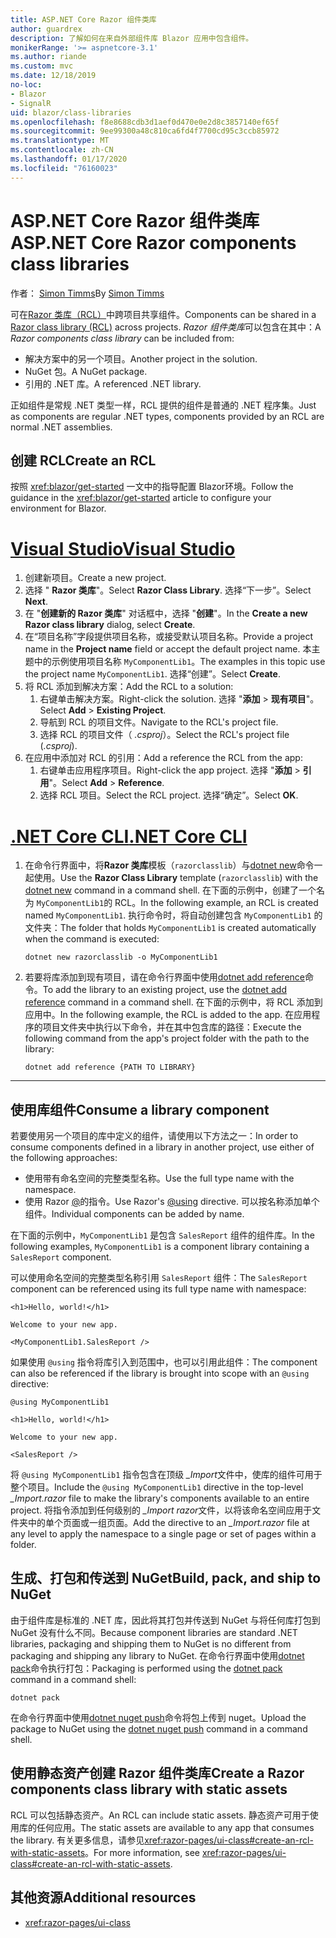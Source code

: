 ```yaml
---
title: ASP.NET Core Razor 组件类库
author: guardrex
description: 了解如何在来自外部组件库 Blazor 应用中包含组件。
monikerRange: '>= aspnetcore-3.1'
ms.author: riande
ms.custom: mvc
ms.date: 12/18/2019
no-loc:
- Blazor
- SignalR
uid: blazor/class-libraries
ms.openlocfilehash: f8e8688cdb3d1aef0d470e0e2d8c3857140ef65f
ms.sourcegitcommit: 9ee99300a48c810ca6fd4f7700cd95c3ccb85972
ms.translationtype: MT
ms.contentlocale: zh-CN
ms.lasthandoff: 01/17/2020
ms.locfileid: "76160023"
---
```

# <a name="aspnet-core-razor-components-class-libraries"></a><span data-ttu-id="29477-103">ASP.NET Core Razor 组件类库</span><span class="sxs-lookup"><span data-stu-id="29477-103">ASP.NET Core Razor components class libraries</span></span>

<span data-ttu-id="29477-104">作者： [Simon Timms](https://github.com/stimms)</span><span class="sxs-lookup"><span data-stu-id="29477-104">By [Simon Timms](https://github.com/stimms)</span></span>

<span data-ttu-id="29477-105">可在[Razor 类库（RCL）](xref:razor-pages/ui-class)中跨项目共享组件。</span><span class="sxs-lookup"><span data-stu-id="29477-105">Components can be shared in a [Razor class library (RCL)](xref:razor-pages/ui-class) across projects.</span></span> <span data-ttu-id="29477-106">*Razor 组件类库*可以包含在其中：</span><span class="sxs-lookup"><span data-stu-id="29477-106">A *Razor components class library* can be included from:</span></span>

* <span data-ttu-id="29477-107">解决方案中的另一个项目。</span><span class="sxs-lookup"><span data-stu-id="29477-107">Another project in the solution.</span></span>
* <span data-ttu-id="29477-108">NuGet 包。</span><span class="sxs-lookup"><span data-stu-id="29477-108">A NuGet package.</span></span>
* <span data-ttu-id="29477-109">引用的 .NET 库。</span><span class="sxs-lookup"><span data-stu-id="29477-109">A referenced .NET library.</span></span>

<span data-ttu-id="29477-110">正如组件是常规 .NET 类型一样，RCL 提供的组件是普通的 .NET 程序集。</span><span class="sxs-lookup"><span data-stu-id="29477-110">Just as components are regular .NET types, components provided by an RCL are normal .NET assemblies.</span></span>

## <a name="create-an-rcl"></a><span data-ttu-id="29477-111">创建 RCL</span><span class="sxs-lookup"><span data-stu-id="29477-111">Create an RCL</span></span>

<span data-ttu-id="29477-112">按照 <xref:blazor/get-started> 一文中的指导配置 Blazor环境。</span><span class="sxs-lookup"><span data-stu-id="29477-112">Follow the guidance in the <xref:blazor/get-started> article to configure your environment for Blazor.</span></span>

# <a name="visual-studiotabvisual-studio"></a>[<span data-ttu-id="29477-113">Visual Studio</span><span class="sxs-lookup"><span data-stu-id="29477-113">Visual Studio</span></span>](#tab/visual-studio)

1. <span data-ttu-id="29477-114">创建新项目。</span><span class="sxs-lookup"><span data-stu-id="29477-114">Create a new project.</span></span>
1. <span data-ttu-id="29477-115">选择 " **Razor 类库**"。</span><span class="sxs-lookup"><span data-stu-id="29477-115">Select **Razor Class Library**.</span></span> <span data-ttu-id="29477-116">选择“下一步”。</span><span class="sxs-lookup"><span data-stu-id="29477-116">Select **Next**.</span></span>
1. <span data-ttu-id="29477-117">在 "**创建新的 Razor 类库**" 对话框中，选择 "**创建**"。</span><span class="sxs-lookup"><span data-stu-id="29477-117">In the **Create a new Razor class library** dialog, select **Create**.</span></span>
1. <span data-ttu-id="29477-118">在“项目名称”字段提供项目名称，或接受默认项目名称。</span><span class="sxs-lookup"><span data-stu-id="29477-118">Provide a project name in the **Project name** field or accept the default project name.</span></span> <span data-ttu-id="29477-119">本主题中的示例使用项目名称 `MyComponentLib1`。</span><span class="sxs-lookup"><span data-stu-id="29477-119">The examples in this topic use the project name `MyComponentLib1`.</span></span> <span data-ttu-id="29477-120">选择“创建”。</span><span class="sxs-lookup"><span data-stu-id="29477-120">Select **Create**.</span></span>
1. <span data-ttu-id="29477-121">将 RCL 添加到解决方案：</span><span class="sxs-lookup"><span data-stu-id="29477-121">Add the RCL to a solution:</span></span>
   1. <span data-ttu-id="29477-122">右键单击解决方案。</span><span class="sxs-lookup"><span data-stu-id="29477-122">Right-click the solution.</span></span> <span data-ttu-id="29477-123">选择 "**添加** > **现有项目**"。</span><span class="sxs-lookup"><span data-stu-id="29477-123">Select **Add** > **Existing Project**.</span></span>
   1. <span data-ttu-id="29477-124">导航到 RCL 的项目文件。</span><span class="sxs-lookup"><span data-stu-id="29477-124">Navigate to the RCL's project file.</span></span>
   1. <span data-ttu-id="29477-125">选择 RCL 的项目文件（ *.csproj*）。</span><span class="sxs-lookup"><span data-stu-id="29477-125">Select the RCL's project file (*.csproj*).</span></span>
1. <span data-ttu-id="29477-126">在应用中添加对 RCL 的引用：</span><span class="sxs-lookup"><span data-stu-id="29477-126">Add a reference the RCL from the app:</span></span>
   1. <span data-ttu-id="29477-127">右键单击应用程序项目。</span><span class="sxs-lookup"><span data-stu-id="29477-127">Right-click the app project.</span></span> <span data-ttu-id="29477-128">选择 "**添加** > **引用**"。</span><span class="sxs-lookup"><span data-stu-id="29477-128">Select **Add** > **Reference**.</span></span>
   1. <span data-ttu-id="29477-129">选择 RCL 项目。</span><span class="sxs-lookup"><span data-stu-id="29477-129">Select the RCL project.</span></span> <span data-ttu-id="29477-130">选择“确定”。</span><span class="sxs-lookup"><span data-stu-id="29477-130">Select **OK**.</span></span>

# <a name="net-core-clitabnetcore-cli"></a>[<span data-ttu-id="29477-131">.NET Core CLI</span><span class="sxs-lookup"><span data-stu-id="29477-131">.NET Core CLI</span></span>](#tab/netcore-cli)

1. <span data-ttu-id="29477-132">在命令行界面中，将**Razor 类库**模板（`razorclasslib`）与[dotnet new](/dotnet/core/tools/dotnet-new)命令一起使用。</span><span class="sxs-lookup"><span data-stu-id="29477-132">Use the **Razor Class Library** template (`razorclasslib`) with the [dotnet new](/dotnet/core/tools/dotnet-new) command in a command shell.</span></span> <span data-ttu-id="29477-133">在下面的示例中，创建了一个名为 `MyComponentLib1`的 RCL。</span><span class="sxs-lookup"><span data-stu-id="29477-133">In the following example, an RCL is created named `MyComponentLib1`.</span></span> <span data-ttu-id="29477-134">执行命令时，将自动创建包含 `MyComponentLib1` 的文件夹：</span><span class="sxs-lookup"><span data-stu-id="29477-134">The folder that holds `MyComponentLib1` is created automatically when the command is executed:</span></span>

   ```dotnetcli
   dotnet new razorclasslib -o MyComponentLib1
   ```

1. <span data-ttu-id="29477-135">若要将库添加到现有项目，请在命令行界面中使用[dotnet add reference](/dotnet/core/tools/dotnet-add-reference)命令。</span><span class="sxs-lookup"><span data-stu-id="29477-135">To add the library to an existing project, use the [dotnet add reference](/dotnet/core/tools/dotnet-add-reference) command in a command shell.</span></span> <span data-ttu-id="29477-136">在下面的示例中，将 RCL 添加到应用中。</span><span class="sxs-lookup"><span data-stu-id="29477-136">In the following example, the RCL is added to the app.</span></span> <span data-ttu-id="29477-137">在应用程序的项目文件夹中执行以下命令，并在其中包含库的路径：</span><span class="sxs-lookup"><span data-stu-id="29477-137">Execute the following command from the app's project folder with the path to the library:</span></span>

   ```dotnetcli
   dotnet add reference {PATH TO LIBRARY}
   ```

---

## <a name="consume-a-library-component"></a><span data-ttu-id="29477-138">使用库组件</span><span class="sxs-lookup"><span data-stu-id="29477-138">Consume a library component</span></span>

<span data-ttu-id="29477-139">若要使用另一个项目的库中定义的组件，请使用以下方法之一：</span><span class="sxs-lookup"><span data-stu-id="29477-139">In order to consume components defined in a library in another project, use either of the following approaches:</span></span>

* <span data-ttu-id="29477-140">使用带有命名空间的完整类型名称。</span><span class="sxs-lookup"><span data-stu-id="29477-140">Use the full type name with the namespace.</span></span>
* <span data-ttu-id="29477-141">使用 Razor [\@](xref:mvc/views/razor#using)的指令。</span><span class="sxs-lookup"><span data-stu-id="29477-141">Use Razor's [\@using](xref:mvc/views/razor#using) directive.</span></span> <span data-ttu-id="29477-142">可以按名称添加单个组件。</span><span class="sxs-lookup"><span data-stu-id="29477-142">Individual components can be added by name.</span></span>

<span data-ttu-id="29477-143">在下面的示例中，`MyComponentLib1` 是包含 `SalesReport` 组件的组件库。</span><span class="sxs-lookup"><span data-stu-id="29477-143">In the following examples, `MyComponentLib1` is a component library containing a `SalesReport` component.</span></span>

<span data-ttu-id="29477-144">可以使用命名空间的完整类型名称引用 `SalesReport` 组件：</span><span class="sxs-lookup"><span data-stu-id="29477-144">The `SalesReport` component can be referenced using its full type name with namespace:</span></span>

```razor
<h1>Hello, world!</h1>

Welcome to your new app.

<MyComponentLib1.SalesReport />
```

<span data-ttu-id="29477-145">如果使用 `@using` 指令将库引入到范围中，也可以引用此组件：</span><span class="sxs-lookup"><span data-stu-id="29477-145">The component can also be referenced if the library is brought into scope with an `@using` directive:</span></span>

```razor
@using MyComponentLib1

<h1>Hello, world!</h1>

Welcome to your new app.

<SalesReport />
```

<span data-ttu-id="29477-146">将 `@using MyComponentLib1` 指令包含在顶级 *_Import*文件中，使库的组件可用于整个项目。</span><span class="sxs-lookup"><span data-stu-id="29477-146">Include the `@using MyComponentLib1` directive in the top-level *_Import.razor* file to make the library's components available to an entire project.</span></span> <span data-ttu-id="29477-147">将指令添加到任何级别的 *_Import razor*文件，以将该命名空间应用于文件夹中的单个页面或一组页面。</span><span class="sxs-lookup"><span data-stu-id="29477-147">Add the directive to an *_Import.razor* file at any level to apply the namespace to a single page or set of pages within a folder.</span></span>

## <a name="build-pack-and-ship-to-nuget"></a><span data-ttu-id="29477-148">生成、打包和传送到 NuGet</span><span class="sxs-lookup"><span data-stu-id="29477-148">Build, pack, and ship to NuGet</span></span>

<span data-ttu-id="29477-149">由于组件库是标准的 .NET 库，因此将其打包并传送到 NuGet 与将任何库打包到 NuGet 没有什么不同。</span><span class="sxs-lookup"><span data-stu-id="29477-149">Because component libraries are standard .NET libraries, packaging and shipping them to NuGet is no different from packaging and shipping any library to NuGet.</span></span> <span data-ttu-id="29477-150">在命令行界面中使用[dotnet pack](/dotnet/core/tools/dotnet-pack)命令执行打包：</span><span class="sxs-lookup"><span data-stu-id="29477-150">Packaging is performed using the [dotnet pack](/dotnet/core/tools/dotnet-pack) command in a command shell:</span></span>

```dotnetcli
dotnet pack
```

<span data-ttu-id="29477-151">在命令行界面中使用[dotnet nuget push](/dotnet/core/tools/dotnet-nuget-push)命令将包上传到 nuget。</span><span class="sxs-lookup"><span data-stu-id="29477-151">Upload the package to NuGet using the [dotnet nuget push](/dotnet/core/tools/dotnet-nuget-push) command in a command shell.</span></span>

## <a name="create-a-razor-components-class-library-with-static-assets"></a><span data-ttu-id="29477-152">使用静态资产创建 Razor 组件类库</span><span class="sxs-lookup"><span data-stu-id="29477-152">Create a Razor components class library with static assets</span></span>

<span data-ttu-id="29477-153">RCL 可以包括静态资产。</span><span class="sxs-lookup"><span data-stu-id="29477-153">An RCL can include static assets.</span></span> <span data-ttu-id="29477-154">静态资产可用于使用库的任何应用。</span><span class="sxs-lookup"><span data-stu-id="29477-154">The static assets are available to any app that consumes the library.</span></span> <span data-ttu-id="29477-155">有关更多信息，请参见<xref:razor-pages/ui-class#create-an-rcl-with-static-assets>。</span><span class="sxs-lookup"><span data-stu-id="29477-155">For more information, see <xref:razor-pages/ui-class#create-an-rcl-with-static-assets>.</span></span>

## <a name="additional-resources"></a><span data-ttu-id="29477-156">其他资源</span><span class="sxs-lookup"><span data-stu-id="29477-156">Additional resources</span></span>

* <xref:razor-pages/ui-class>
